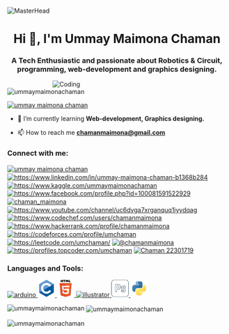 ![MasterHead](https://th.bing.com/th/id/OIP.T64jCkFbCj-xLqCe1tUWFgHaCq?rs=1&pid=ImgDetMain)

<h1 align="center">Hi 👋, I'm Ummay Maimona Chaman</h1>
<h3 align="center">A Tech Enthusiastic and passionate about Robotics & Circuit, programming, web-development and graphics designing.</h3>

<img align="right" alt="Coding" width="400" src="https://i1.wp.com/clydeoffices.co.uk/wp-content/uploads/2019/12/support-animation.gif?fit=800%2C600&ssl=1">
<p align="left"> <img src="https://komarev.com/ghpvc/?username=ummaymaimonachaman&label=Profile%20views&color=0e75b6&style=flat" alt="ummaymaimonachaman" /> </p>

<p align="left"> <a href="https://twitter.com/UMChaman" target="blank"><img src="https://img.shields.io/twitter/follow/ummay maimona chaman?logo=twitter&style=for-the-badge" alt="ummay maimona chaman" /></a> </p>

- 🌱 I’m currently learning **Web-development, Graphics designing.**

- 📫 How to reach me **chamanmaimona@gmail.com**

<h3 align="left">Connect with me:</h3>
<p align="left">
<a href="https://twitter.com/UMChaman" target="blank"><img align="center" src="https://raw.githubusercontent.com/rahuldkjain/github-profile-readme-generator/master/src/images/icons/Social/twitter.svg" alt="ummay maimona chaman" height="30" width="40" /></a>
<a href="https://www.linkedin.com/in/ummay-maimona-chaman-b1368b284" target="blank"><img align="center" src="https://raw.githubusercontent.com/rahuldkjain/github-profile-readme-generator/master/src/images/icons/Social/linked-in-alt.svg" alt="https://www.linkedin.com/in/ummay-maimona-chaman-b1368b284" height="30" width="40" /></a>
<a href="https://www.kaggle.com/ummaymaimonachaman" target="blank"><img align="center" src="https://raw.githubusercontent.com/rahuldkjain/github-profile-readme-generator/master/src/images/icons/Social/kaggle.svg" alt="https://www.kaggle.com/ummaymaimonachaman" height="30" width="40" /></a>
<a href="https://www.facebook.com/profile.php?id=100081591522929" target="blank"><img align="center" src="https://raw.githubusercontent.com/rahuldkjain/github-profile-readme-generator/master/src/images/icons/Social/facebook.svg" alt="https://www.facebook.com/profile.php?id=100081591522929" height="30" width="40" /></a>
<a href="https://instagram.com/chaman_maimona" target="blank"><img align="center" src="https://raw.githubusercontent.com/rahuldkjain/github-profile-readme-generator/master/src/images/icons/Social/instagram.svg" alt="chaman_maimona" height="30" width="40" /></a>
<a href="https://www.youtube.com/channel/uc6dvga7xrganquq1iyydqag" target="blank"><img align="center" src="https://raw.githubusercontent.com/rahuldkjain/github-profile-readme-generator/master/src/images/icons/Social/youtube.svg" alt="https://www.youtube.com/channel/uc6dvga7xrganquq1iyydqag" height="30" width="40" /></a>
<a href="https://www.codechef.com/users/chamanmaimona" target="blank"><img align="center" src="https://cdn.jsdelivr.net/npm/simple-icons@3.1.0/icons/codechef.svg" alt="https://www.codechef.com/users/chamanmaimona" height="30" width="40" /></a>
<a href="https://www.hackerrank.com/profile/chamanmaimona" target="blank"><img align="center" src="https://raw.githubusercontent.com/rahuldkjain/github-profile-readme-generator/master/src/images/icons/Social/hackerrank.svg" alt="https://www.hackerrank.com/profile/chamanmaimona" height="30" width="40" /></a>
<a href="https://codeforces.com/profile/umchaman" target="blank"><img align="center" src="https://raw.githubusercontent.com/rahuldkjain/github-profile-readme-generator/master/src/images/icons/Social/codeforces.svg" alt="https://codeforces.com/profile/umchaman" height="30" width="40" /></a>
<a href="https://leetcode.com/umchaman/" target="blank"><img align="center" src="https://raw.githubusercontent.com/rahuldkjain/github-profile-readme-generator/master/src/images/icons/Social/leet-code.svg" alt="https://leetcode.com/umchaman/" height="30" width="40" /></a>
<a href="https://www.hackerearth.com/@chamanmaimona" target="blank"><img align="center" src="https://raw.githubusercontent.com/rahuldkjain/github-profile-readme-generator/master/src/images/icons/Social/hackerearth.svg" alt="@chamanmaimona" height="30" width="40" /></a>
<a href="https://profiles.topcoder.com/umchaman" target="blank"><img align="center" src="https://raw.githubusercontent.com/rahuldkjain/github-profile-readme-generator/master/src/images/icons/Social/topcoder.svg" alt="https://profiles.topcoder.com/umchaman" height="30" width="40" /></a>
<a href="https://discord.gg/Chaman 22301719" target="blank"><img align="center" src="https://raw.githubusercontent.com/rahuldkjain/github-profile-readme-generator/master/src/images/icons/Social/discord.svg" alt="Chaman 22301719" height="30" width="40" /></a>
</p>

<h3 align="left">Languages and Tools:</h3>
<p align="left"> <a href="https://www.arduino.cc/" target="_blank" rel="noreferrer"> <img src="https://cdn.worldvectorlogo.com/logos/arduino-1.svg" alt="arduino" width="40" height="40"/> </a> <a href="https://www.cprogramming.com/" target="_blank" rel="noreferrer"> <img src="https://raw.githubusercontent.com/devicons/devicon/master/icons/c/c-original.svg" alt="c" width="40" height="40"/> </a> <a href="https://www.w3.org/html/" target="_blank" rel="noreferrer"> <img src="https://raw.githubusercontent.com/devicons/devicon/master/icons/html5/html5-original-wordmark.svg" alt="html5" width="40" height="40"/> </a> <a href="https://www.adobe.com/in/products/illustrator.html" target="_blank" rel="noreferrer"> <img src="https://www.vectorlogo.zone/logos/adobe_illustrator/adobe_illustrator-icon.svg" alt="illustrator" width="40" height="40"/> </a> <a href="https://www.photoshop.com/en" target="_blank" rel="noreferrer"> <img src="https://raw.githubusercontent.com/devicons/devicon/master/icons/photoshop/photoshop-line.svg" alt="photoshop" width="40" height="40"/> </a> <a href="https://www.python.org" target="_blank" rel="noreferrer"> <img src="https://raw.githubusercontent.com/devicons/devicon/master/icons/python/python-original.svg" alt="python" width="40" height="40"/> </a> </p>

<p><img align="left" src="https://github-readme-stats.vercel.app/api/top-langs?username=ummaymaimonachaman&show_icons=true&locale=en&layout=compact" alt="ummaymaimonachaman" /></p>

<p>&nbsp;<img align="center" src="https://github-readme-stats.vercel.app/api?username=ummaymaimonachaman&show_icons=true&locale=en" alt="ummaymaimonachaman" /></p>

<p><img align="center" src="https://github-readme-streak-stats.herokuapp.com/?user=ummaymaimonachaman&" alt="ummaymaimonachaman" /></p>
